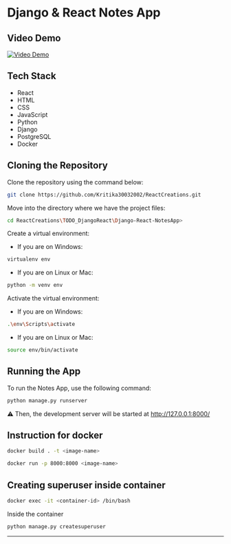 # Django & React Notes App

## Video Demo

[![Video Demo](https://img.youtube.com/vi/FUriByLIwHg/0.jpg)](https://youtu.be/FUriByLIwHg)

## Tech Stack

- React
- HTML
- CSS
- JavaScript
- Python
- Django
- PostgreSQL
- Docker

## Cloning the Repository

Clone the repository using the command below:

```bash
git clone https://github.com/Kritika30032002/ReactCreations.git
```

Move into the directory where we have the project files:

```bash
cd ReactCreations\TODO_DjangoReact\Django-React-NotesApp>
```

Create a virtual environment:

- If you are on Windows:

```bash
virtualenv env
```

- If you are on Linux or Mac:

```bash
python -m venv env
```

Activate the virtual environment:

- If you are on Windows:

```bash
.\env\Scripts\activate
```

- If you are on Linux or Mac:

```bash
source env/bin/activate
```

## Running the App

To run the Notes App, use the following command:

```bash
python manage.py runserver
```

⚠ Then, the development server will be started at http://127.0.0.1:8000/

## Instruction for docker 
```bash
docker build . -t <image-name>
```
```bash
docker run -p 8000:8000 <image-name>
```
## Creating superuser inside container
```bash
docker exec -it <container-id> /bin/bash
```
Inside the container
```bash
python manage.py createsuperuser
```

---
